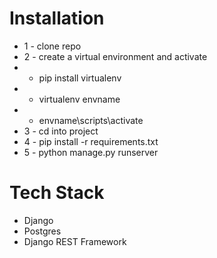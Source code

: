 # Installation

-   1 - clone repo
-   2 - create a virtual environment and activate
-   -   pip install virtualenv
-   -   virtualenv envname
-   -   envname\scripts\activate
-   3 - cd into project
-   4 - pip install -r requirements.txt
-   5 - python manage.py runserver

# Tech Stack

-   Django
-   Postgres
-   Django REST Framework
